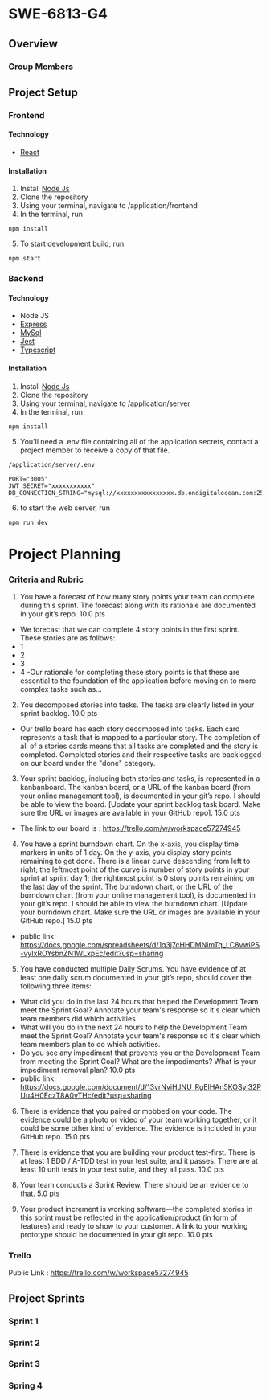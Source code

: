 # SWE-6813-G4

## Overview

### Group Members

## Project Setup

### Frontend

#### Technology

- [React](https://reactjs.org/)

#### Installation

1. Install [Node Js](https://nodejs.org/en/)
2. Clone the repository
3. Using your terminal, navigate to /application/frontend
4. In the terminal, run

```
npm install
```

5. To start development build, run

```
npm start
```

### Backend

#### Technology

- Node JS
- [Express](https://expressjs.com/)
- [MySql](https://www.npmjs.com/package/mysql2)
- [Jest](https://jestjs.io/)
- [Typescript](https://www.typescriptlang.org/)

#### Installation

1. Install [Node Js](https://nodejs.org/en/)
2. Clone the repository
3. Using your terminal, navigate to /application/server
4. In the terminal, run

```
npm install
```

5. You'll need a .env file containing all of the application secrets, contact a project member to receive a copy of that file.

```
/application/server/.env

PORT="3005"
JWT_SECRET="xxxxxxxxxxx"
DB_CONNECTION_STRING="mysql://xxxxxxxxxxxxxxxx.db.ondigitalocean.com:25060/defaultdb"
```

6. to start the web server, run

```
npm run dev
```


# Project Planning
 

### Criteria and Rubric


1. You have a forecast of how many story points your team can complete during this sprint. The forecast along with its rationale are documented in your git’s repo.
10.0 pts

- We forecast that we can complete 4 story points in the first sprint. These stories are as follows:
- 1
- 2
- 3
- 4
-Our rationale for completing these story points is that these are essential to the foundation of the application before moving on to more complex tasks such as...


2. You decomposed stories into tasks. The tasks are clearly listed in your sprint backlog.
10.0 pts

- Our trello board has each story decomposed into tasks. Each card represents a task that is mapped to a particular story. The completion of all of a stories cards means that all tasks are completed and the story is completed. Completed stories and their respective tasks are backlogged on our board under the "done" category.  
 


3. Your sprint backlog, including both stories and tasks, is represented in a kanbanboard. The kanban board, or a URL of the kanban board (from your online management tool), is documented in your git’s repo. I should be able to view the board.
[Update your sprint backlog task board. Make sure the URL or images are available in your GitHub repo].
15.0 pts

- The link to our board is : https://trello.com/w/workspace57274945


4. You have a sprint burndown chart. On the x-axis, you display time markers in units of 1 day. On the y-axis, you display story points remaining to get done. There is a linear curve descending from left to right; the leftmost point of the curve is number of story points in your sprint at sprint day 1; the rightmost point is 0 story points remaining on the last day of the sprint. The burndown chart, or the URL of the burndown chart (from your online management tool), is documented in your git’s repo. I should be able to view the burndown chart.
[Update your burndown chart. Make sure the URL or images are available in your GitHub repo.]
15.0 pts

- public link: https://docs.google.com/spreadsheets/d/1q3j7cHHDMNimTq_LC8vwiPS-vyIxROYsbnZN1WLxpEc/edit?usp=sharing

5. You have conducted multiple Daily Scrums. You have evidence of at least one daily scrum documented in your git’s repo, should cover the following three items:
- What did you do in the last 24 hours that helped the Development Team meet the Sprint Goal? Annotate your team's response so it's clear which team members did which activities.
- What will you do in the next 24 hours to help the Development Team meet the Sprint Goal? Annotate your team's response so it's clear which team members plan to do which activities.
- Do you see any impediment that prevents you or the Development Team from meeting the Sprint Goal? What are the impediments? What is your impediment removal plan?
10.0 pts
- public link: https://docs.google.com/document/d/13vrNviHJNU_RgElHAn5KOSyl32PUu4H0EczT8A0vTHc/edit?usp=sharing


6. There is evidence that you paired or mobbed on your code. The evidence could be a photo or video of your team working together, or it could be some other kind of evidence. The evidence is included in your GitHub repo.
15.0 pts


7. There is evidence that you are building your product test-first. There is at least 1 BDD / A-TDD test in your test suite, and it passes. There are at least 10 unit tests in your test suite, and they all pass.
10.0 pts


8. Your team conducts a Sprint Review. There should 
be an evidence to that.
5.0 pts

9. Your product increment is working software—the completed stories in this sprint must be reflected in the application/product (in form of features) and ready to show to your customer. A link to your working prototype should be documented in your git repo.
10.0 pts



### Trello
Public Link : https://trello.com/w/workspace57274945

## Project Sprints

### Sprint 1

### Sprint 2

### Sprint 3

### Spring 4

